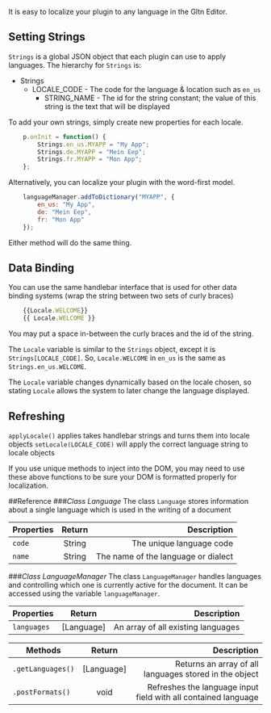 It is easy to localize your plugin to any language in the Gltn Editor. 

## Setting Strings
`Strings` is a global JSON object that each plugin can use to apply languages. The hierarchy for `Strings` is:

* Strings
    * LOCALE_CODE - The code for the language & location such as `en_us`
        * STRING_NAME - The id for the string constant; the value of this string is the text that will be displayed

To add your own strings, simply create new properties for each locale. 

```Javascript
    p.onInit = function() {
        Strings.en_us.MYAPP = "My App";
        Strings.de.MYAPP = "Mein Eep";
        Strings.fr.MYAPP = "Mon App";
    };
```

Alternatively, you can localize your plugin with the word-first model.
```Javascript
    languageManager.addToDictionary("MYAPP", {
        en_us: "My App",
        de: "Mein Eep",
        fr: "Mon App"
    });
```
Either method will do the same thing.

## Data Binding
You can use the same handlebar interface that is used for other data binding systems (wrap the string between two sets of curly braces)
```Javascript   
    {{Locale.WELCOME}}
    {{ Locale.WELCOME }}
```
You may put a space in-between the curly braces and the id of the string.

The `Locale` variable is similar to the `Strings` object, except it is `Strings[LOCALE_CODE]`. So, `Locale.WELCOME` in `en_us` is the same as `Strings.en_us.WELCOME`.

The `Locale` variable changes dynamically based on the locale chosen, so stating `Locale` allows the system to later change the language displayed.

## Refreshing
`applyLocale()` applies takes handlebar strings and turns them into locale objects
`setLocale(LOCALE_CODE)` will apply the correct language string to locale objects

If you use unique methods to inject into the DOM, you may need to use these above functions to be sure your DOM is formatted properly for localization.

##Reference
###*Class Language*
The class `Language` stores information about a single language which is used in the writing of a document

| Properties   | Return  | Description                                 |
| ----------   | :-----: | ------------------------------------------: |  
| `code`     | String | The unique language code   |
| `name`        | String     | The name of the language or dialect           | 

###*Class LanguageManager*
The class `LanguageManager` handles languages and controlling which one is currently active for the document. It can be accessed using the variable `languageManager`.

| Properties   | Return  | Description                                 |
| ----------   | :-----: | ------------------------------------------: |  
| `languages`     | [Language]  | An array of all existing languages       |

| Methods    | Return  | Description                                                       |
| ---------- | :-----: | ----------------------------------------------------------------: |
| `.getLanguages()` | [Language]    | Returns an array of all languages stored in the object                    |
| `.postFormats()` | void   | Refreshes the language input field with all contained language                    |



